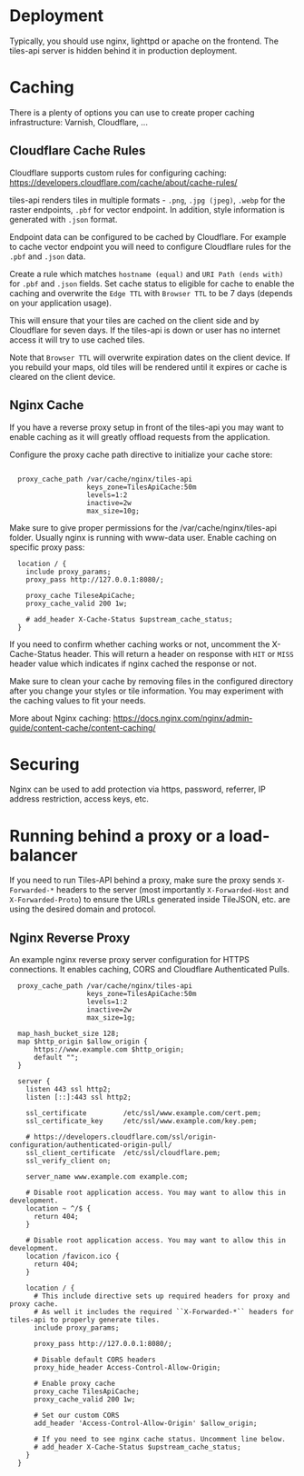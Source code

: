 
Deployment
==========

Typically, you should use nginx, lighttpd or apache on the frontend. The tiles-api server is hidden behind it in production deployment.

Caching
=======

There is a plenty of options you can use to create proper caching infrastructure: Varnish, Cloudflare, ...

Cloudflare Cache Rules
-----------

Cloudflare supports custom rules for configuring caching:
https://developers.cloudflare.com/cache/about/cache-rules/

tiles-api renders tiles in multiple formats - ``.png``, ``.jpg (jpeg)``, ``.webp`` for the raster endpoints, ``.pbf`` for vector endpoint. In addition, style information is generated with ``.json`` format.

Endpoint data can be configured to be cached by Cloudflare. For example to cache vector endpoint you will need to configure Cloudflare rules for the ``.pbf`` and ``.json`` data.

Create a rule which matches ``hostname (equal)`` and ``URI Path (ends with)`` for ``.pbf`` and ``.json`` fields. Set cache status to eligible for cache to enable the caching and overwrite the ``Edge TTL`` with ``Browser TTL`` to be 7 days (depends on your application usage).

This will ensure that your tiles are cached on the client side and by Cloudflare for seven days. If the tiles-api is down or user has no internet access it will try to use cached tiles.

Note that ``Browser TTL`` will overwrite expiration dates on the client device. If you rebuild your maps, old tiles will be rendered until it expires or cache is cleared on the client device.

Nginx Cache
-----------

If you have a reverse proxy setup in front of the tiles-api you may want to enable caching as it will greatly offload requests from the application.

Configure the proxy cache path directive to initialize your cache store:

```

  proxy_cache_path /var/cache/nginx/tiles-api
                   keys_zone=TilesApiCache:50m
                   levels=1:2
                   inactive=2w
                   max_size=10g;

```

Make sure to give proper permissions for the /var/cache/nginx/tiles-api folder. Usually nginx is running with www-data user.
Enable caching on specific proxy pass:


```
  location / {
    include proxy_params; 
    proxy_pass http://127.0.0.1:8080/;

    proxy_cache TileseApiCache;
    proxy_cache_valid 200 1w;

    # add_header X-Cache-Status $upstream_cache_status;
  }
```

If you need to confirm whether caching works or not, uncomment the X-Cache-Status header. This will return a header on response with `HIT` or `MISS` header value which indicates if nginx cached the response or not.

Make sure to clean your cache by removing files in the configured directory after you change your styles or tile information. You may experiment with the caching values to fit your needs.

More about Nginx caching: https://docs.nginx.com/nginx/admin-guide/content-cache/content-caching/

Securing
========

Nginx can be used to add protection via https, password, referrer, IP address restriction, access keys, etc.

Running behind a proxy or a load-balancer
=========================================

If you need to run Tiles-API behind a proxy, make sure the proxy sends ``X-Forwarded-*`` headers to the server (most importantly ``X-Forwarded-Host`` and ``X-Forwarded-Proto``) to ensure the URLs generated inside TileJSON, etc. are using the desired domain and protocol.

Nginx Reverse Proxy
-----------

An example nginx reverse proxy server configuration for HTTPS connections. It enables caching, CORS and Cloudflare Authenticated Pulls.

```
  proxy_cache_path /var/cache/nginx/tiles-api
                   keys_zone=TilesApiCache:50m
                   levels=1:2
                   inactive=2w
                   max_size=1g;

  map_hash_bucket_size 128;
  map $http_origin $allow_origin {
      https://www.example.com $http_origin;
      default "";
  }

  server {
    listen 443 ssl http2;
    listen [::]:443 ssl http2;

    ssl_certificate         /etc/ssl/www.example.com/cert.pem;
    ssl_certificate_key     /etc/ssl/www.example.com/key.pem;

    # https://developers.cloudflare.com/ssl/origin-configuration/authenticated-origin-pull/
    ssl_client_certificate  /etc/ssl/cloudflare.pem;
    ssl_verify_client on;

    server_name www.example.com example.com;

    # Disable root application access. You may want to allow this in development.
    location ~ ^/$ {
      return 404;
    }

    # Disable root application access. You may want to allow this in development.
    location /favicon.ico {
      return 404;
    }

    location / {
      # This include directive sets up required headers for proxy and proxy cache.
      # As well it includes the required ``X-Forwarded-*`` headers for tiles-api to properly generate tiles.
      include proxy_params;

      proxy_pass http://127.0.0.1:8080/;

      # Disable default CORS headers
      proxy_hide_header Access-Control-Allow-Origin;

      # Enable proxy cache
      proxy_cache TilesApiCache;
      proxy_cache_valid 200 1w;

      # Set our custom CORS
      add_header 'Access-Control-Allow-Origin' $allow_origin;
      
      # If you need to see nginx cache status. Uncomment line below.
      # add_header X-Cache-Status $upstream_cache_status;
    }
  }
```
